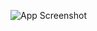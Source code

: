 ![App Screenshot](https://github.com/mahdinazmi/Fetching-Data-From-The-API-Using-BLoC/blob/main/thumbnail.jpg)
